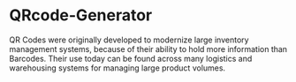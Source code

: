 # QRcode-Generator
QR Codes were originally developed to modernize large inventory management systems, because of their ability to hold more information than Barcodes. Their use today can be found across many logistics and warehousing systems for managing large product volumes.
